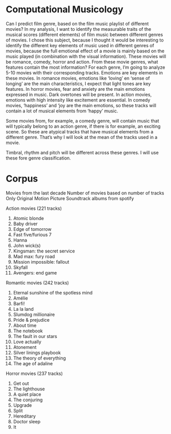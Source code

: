 # Computational Musicology

Can I predict film genre, based on the film music playlist of different movies?
In my analysis, I want to identify the measurable traits of the musical scores (different elements) of film music between different genres of movies. I chose this subject, because I thought it would be interesting to identify the different key elements of music used in different genres of movies, because the full emotional effect of a movie is mainly based on the music played (in combination with the visual information). These movies will be romance, comedy, horror and action. From these movie genres, what features contain the most information? For each genre, I’m going to analyze 5-10 movies with their corresponding tracks. Emotions are key elements in these movies. In romance movies, emotions like ‘loving’ en ‘sense of longing’ are the main characteristics, I expect that light tones are key features. In horror movies, fear and anxiety are the main emotions expressed in music. Dark overtones will be present. In action movies, emotions with high intensity like excitement are essential. In comedy movies, ‘happiness’ and ‘joy are the main emotions, so these tracks will contain a lot of musical elements from ‘happy’ music.

Some movies from, for example, a comedy genre, will contain music that will typically belong to an action genre, if there is for example, an exciting scene. So these are atypical tracks that have musical elements from a different genre. That’s why I will look at the mean of the tracks used in a movie.

Timbral, rhythm and pitch will be different across these genres. I will use these fore genre classification. 

# Corpus
Movies from the last decade
Number of movies based on number of tracks
Only Original Motion Picture Soundtrack albums from spotify

Action movies (221 tracks)
1)	Atomic blonde
2)	Baby driver 
3)	Edge of tomorrow
4)	Fast five/furious 7
5)	Hanna
6)	John wick(s)
7)	Kingsman: the secret service
8)	Mad max: fury road
9)	Mission impossible: fallout
10)	Skyfall
11) Avengers: end game

Romantic movies (242 tracks)
1)	Eternal sunshine of the spotless mind
2)	Amélie
3)	Barfi!
4)	La la land
5)	Slumdog millionaire 
6)	Pride & prejudice
7)	About time
8)	The notebook
9)	The fault in our stars
10) Love actually
11) Atonement
12) Silver linings playbook
13) The theory of everything
14) The age of adaline

Horror movies (237 tracks)
1)	Get out
2)	The lighthouse
3)	A quiet place
4)	The conjuring
5)	Upgrade
6)	Split
7)	Hereditary
8)	Doctor sleep
9)	It





